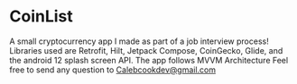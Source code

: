 # CoinList
A small cryptocurrency app I made as part of a job interview process!
Libraries used are Retrofit, Hilt, Jetpack Compose, CoinGecko, Glide, and the android 12 splash screen API.
The app follows MVVM Architecture 
Feel free to send any question to Calebcookdev@gmail.com
